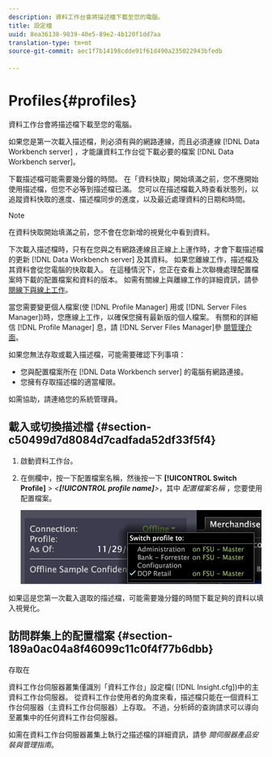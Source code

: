 ```yaml
---
description: 資料工作台會將描述檔下載至您的電腦。
title: 設定檔
uuid: 8ea36138-9839-40e5-89e2-4b120f1dd7aa
translation-type: tm+mt
source-git-commit: aec1f7b14198cdde91f61d490a235022943bfedb

---
```



# Profiles{#profiles}

資料工作台會將描述檔下載至您的電腦。

如果您是第一次載入描述檔，則必須有與的網路連線，而且必須連線 [!DNL Data Workbench server] ，才能讓資料工作台從下載必要的檔案 [!DNL Data Workbench server]。

下載描述檔可能需要幾分鐘的時間。 在「資料快取」開始填滿之前，您不應開始使用描述檔，但您不必等到描述檔已滿。 您可以在描述檔載入時查看狀態列，以追蹤資料快取的進度、描述檔同步的進度，以及最近處理資料的日期和時間。

>[!NOTE]
>
>在資料快取開始填滿之前，您不會在您新增的視覺化中看到資料。

下次載入描述檔時，只有在您與之有網路連線且正線上上運作時，才會下載描述檔的更新 [!DNL Data Workbench server] 及其資料。 如果您離線工作，描述檔及其資料會從您電腦的快取載入。 在這種情況下，您正在查看上次聯機處理配置檔案時下載的配置檔案和資料的版本。 如需有關線上與離線工作的詳細資訊，請參 [閱線下與線上工作](../../home/c-get-started/c-off-on.md#concept-cef8758ede044b18b3558376c5eb9f54)。

當您需要變更個人檔案(使 [!DNL Profile Manager] 用或 [!DNL Server Files Manager])時，您應線上工作，以確保您擁有最新版的個人檔案。 有關和的詳細信 [!DNL Profile Manager] 息，請 [!DNL Server Files Manager]參 [閱管理介面](../../home/c-get-started/c-admin-intrf/c-admin-intrf.md#concept-855c1a91e1a948969fab592adca15f74)。

如果您無法存取或載入描述檔，可能需要確認下列事項：

* 您與配置檔案所在 [!DNL Data Workbench server] 的電腦有網路連接。
* 您擁有存取描述檔的適當權限。

如需協助，請連絡您的系統管理員。

## 載入或切換描述檔 {#section-c50499d7d8084d7cadfada52df33f5f4}

1. 啟動資料工作台。
1. 在側欄中，按一下配置檔案名稱，然後按一下 **[!UICONTROL Switch Profile]** > *&lt;**[!UICONTROL profile name]**>*，其中 *配置檔案名稱* ，您要使用配置檔案。

   ![](assets/sidebar_profile.png)

如果這是您第一次載入選取的描述檔，可能需要幾分鐘的時間下載足夠的資料以填入視覺化。

## 訪問群集上的配置檔案 {#section-189a0ac04a8f46099c11c0f4f77b6dbb}

存取在

資料工作台伺服器叢集僅識別「資料工作台」設定檔( [!DNL Insight.cfg])中的主資料工作台伺服器。 從資料工作台使用者的角度來看，描述檔只能在一個資料工作台伺服器（主資料工作台伺服器）上存取。 不過，分析師的查詢請求可以導向至叢集中的任何資料工作台伺服器。

如需在資料工作台伺服器叢集上執行之描述檔的詳細資訊，請參 *閱伺服器產品安裝與管理指南*。
